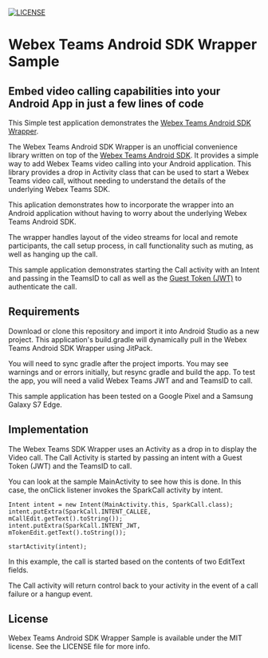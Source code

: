 [![LICENSE](https://img.shields.io/github/license/weddle/webex-teams-sdk-wrapper-sample.svg)](https://github.com/weddle/webex-teams-sdk-wrapper-sample/blob/master/LICENSE)

# Webex Teams Android SDK Wrapper Sample

## Embed video calling capabilities into your Android App in just a few lines of code

This Simple test application demonstrates the [Webex Teams Android SDK Wrapper](https://github.com/weddle/webex-teams-sdk-wrapper).

The Webex Teams Android SDK Wrapper is an unofficial convenience library written on top of the [Webex Teams Android SDK](https://developer.webex.com/sdk-for-android.html).  It provides a simple way to add Webex Teams video calling into your Android application.  This library provides a drop in Activity class that can be used to start a Webex Teams video call, without needing to understand the details of the underlying Webex Teams SDK.

This aplication demonstrates how to incorporate the wrapper into an Android application without having to worry about the underlying Webex Teams Android SDK.

The wrapper handles layout of the video streams for local and remote participants, the call setup process, in call functionality such as muting, as well as hanging up the call.

This sample application demonstrates starting the Call activity with an Intent and passing in the TeamsID to call as well as the [Guest Token (JWT)](https://developer.webex.com/guest-issuer.html) to authenticate the call.

## Requirements

Download or clone this repository and import it into Android Studio as a new project.  This application's build.gradle will dynamically pull in the Webex Teams Android SDK Wrapper using JitPack.

You will need to sync gradle after the project imports.  You may see warnings and or errors initially, but resync gradle and build the app.  To test the app, you will need a valid Webex Teams JWT and and TeamsID to call.

This sample application has been tested on a Google Pixel and a Samsung Galaxy S7 Edge.

## Implementation
The Webex Teams SDK Wrapper uses an Activity as a drop in to display the Video call.  The Call Activity is started by passing an intent with a Guest Token (JWT) and the TeamsID to call.

You can look at the sample MainActivity to see how this is done.  In this case, the onClick listener invokes the SparkCall activity by intent.

```
Intent intent = new Intent(MainActivity.this, SparkCall.class);
intent.putExtra(SparkCall.INTENT_CALLEE, mCallEdit.getText().toString());
intent.putExtra(SparkCall.INTENT_JWT, mTokenEdit.getText().toString());

startActivity(intent);
```

In this example, the call is started based on the contents of two EditText fields.

The Call activity will return control back to your activity in the event of a call failure or a hangup event.


## License
Webex Teams Android SDK Wrapper Sample is available under the MIT license. See the LICENSE file for more info.
